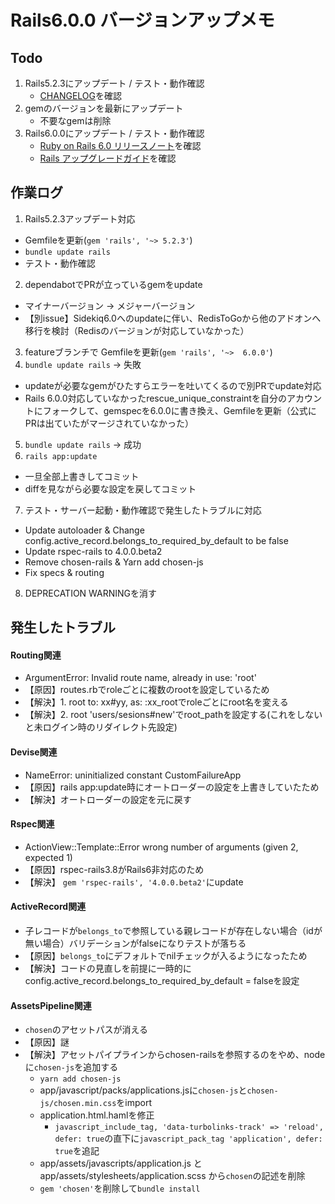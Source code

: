 # Rails6.0.0 バージョンアップメモ

## Todo
1. Rails5.2.3にアップデート / テスト・動作確認
    - [CHANGELOG](https://weblog.rubyonrails.org/2019/3/28/Rails-5-2-3-has-been-released/)を確認
2. gemのバージョンを最新にアップデート
    - 不要なgemは削除
3. Rails6.0.0にアップデート / テスト・動作確認
    - [Ruby on Rails 6.0 リリースノート](https://railsguides.jp/6_0_release_notes.html)を確認
    - [Rails アップグレードガイド](https://railsguides.jp/upgrading_ruby_on_rails.html#rails-5-2%E3%81%8B%E3%82%89rails-6-0%E3%81%B8%E3%81%AE%E3%82%A2%E3%83%83%E3%83%97%E3%82%B0%E3%83%AC%E3%83%BC%E3%83%89)を確認

## 作業ログ
1. Rails5.2.3アップデート対応
  -  Gemfileを更新(`gem 'rails', '~> 5.2.3'`)
  - `bundle update rails`
  - テスト・動作確認
2. dependabotでPRが立っているgemをupdate
  - マイナーバージョン  -> メジャーバージョン
  - 【別issue】Sidekiq6.0へのupdateに伴い、RedisToGoから他のアドオンへ移行を検討（Redisのバージョンが対応していなかった）
3. featureブランチで Gemfileを更新(`gem 'rails', '~>  6.0.0'`)
4. `bundle update rails` -> 失敗
  - updateが必要なgemがひたすらエラーを吐いてくるので別PRでupdate対応
  - Rails 6.0.0対応していなかったrescue_unique_constraintを自分のアカウントにフォークして、gemspecを6.0.0に書き換え、Gemfileを更新（公式にPRは出ていたがマージされていなかった）
5. `bundle update rails` -> 成功
6. `rails app:update`
  - 一旦全部上書きしてコミット
  - diffを見ながら必要な設定を戻してコミット
7. テスト・サーバー起動・動作確認で発生したトラブルに対応
  - Update autoloader & Change config.active_record.belongs_to_required_by_default to be false
  - Update rspec-rails to 4.0.0.beta2
  - Remove chosen-rails & Yarn add chosen-js
  - Fix specs & routing
8. DEPRECATION WARNINGを消す

## 発生したトラブル
#### Routing関連
- ArgumentError: Invalid route name, already in use: 'root'
- 【原因】routes.rbでroleごとに複数のrootを設定しているため
- 【解決】1. root to: xx#yy, as: :xx_rootでroleごとにroot名を変える
- 【解決】2. root 'users/sesions#new'でroot_pathを設定する(これをしないと未ログイン時のリダイレクト先設定)

#### Devise関連
- NameError: uninitialized constant CustomFailureApp
- 【原因】rails app:update時にオートローダーの設定を上書きしていたため
- 【解決】オートローダーの設定を元に戻す

#### Rspec関連
- ActionView::Template::Error wrong number of arguments (given 2, expected 1)
- 【原因】rspec-rails3.8がRails6非対応のため
- 【解決】 `gem 'rspec-rails', '4.0.0.beta2'`にupdate

#### ActiveRecord関連
- 子レコードが`belongs_to`で参照している親レコードが存在しない場合（idが無い場合）バリデーションがfalseになりテストが落ちる
- 【原因】`belongs_to`にデフォルトでnilチェックが入るようになったため
- 【解決】コードの見直しを前提に一時的にconfig.active_record.belongs_to_required_by_default = falseを設定

#### AssetsPipeline関連
- `chosen`のアセットパスが消える
- 【原因】謎
- 【解決】アセットパイプラインからchosen-railsを参照するのをやめ、nodeに`chosen-js`を追加する
  - `yarn add chosen-js`
  - app/javascript/packs/applications.jsに`chosen-js`と`chosen-js/chosen.min.css`をimport
  - application.html.hamlを修正
    - `javascript_include_tag, 'data-turbolinks-track' => 'reload', defer: true`の直下に`javascript_pack_tag 'application', defer: true`を追記
  - app/assets/javascripts/application.js とapp/assets/stylesheets/application.scss から`chosen`の記述を削除
  - `gem 'chosen'`を削除して`bundle install`
